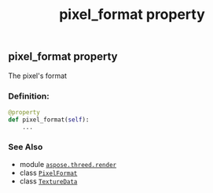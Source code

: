 ﻿---
title: pixel_format property
second_title: Aspose.3D for Python via .NET API References
description: 
type: docs
weight: 160
url: /python-net/aspose.threed.render/texturedata/pixel_format/
is_root: false
---

## pixel_format property


The pixel's format
### Definition:
```python
@property
def pixel_format(self):
    ...
```

### See Also
* module [`aspose.threed.render`](../../)
* class [`PixelFormat`](/3d/python-net/aspose.threed.render/pixelformat)
* class [`TextureData`](/3d/python-net/aspose.threed.render/texturedata)

